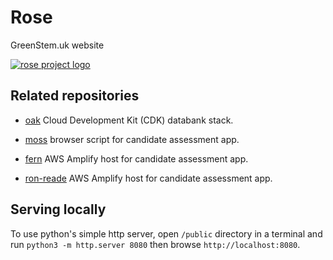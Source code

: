 # Rose

GreenStem.uk website

[![rose project logo](https://user-images.githubusercontent.com/37618836/157210711-e9e64cd2-ee87-44f6-9814-5030d24ac882.png)](https://www.greenstem.uk/)

## Related repositories

- [oak](https://github.com/martinmphil/oak) Cloud Development Kit (CDK) databank stack.

- [moss](https://github.com/martinmphil/moss) browser script for candidate assessment app.

- [fern](https://github.com/martinmphil/fern) AWS Amplify host for candidate assessment app.

- [ron-reade](https://github.com/martinmphil/ron_reade) AWS Amplify host for candidate assessment app.

## Serving locally

To use python's simple http server, open `/public` directory in a terminal and run
`python3 -m http.server 8080`
then browse `http://localhost:8080`.
